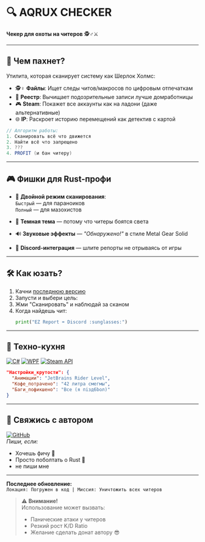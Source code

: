 # 🔍 AQRUX CHECKER 
**Чекер для охоты на читеров** 🕵️♂️⚔️  

---

## 🚀 **Чем пахнет?**  
Утилита, которая сканирует систему как Шерлок Холмс:  
- 🕵️♀️ **Файлы**: Ищет следы читов/макросов по цифровым отпечаткам  
- 🧹 **Реестр**: Вычищает подозрительные записи лучше домработницы  
- 🎮 **Steam**: Покажет все аккаунты как на ладони (даже альтернативные)  
- 🌐 **IP**: Раскроет историю перемещений как детектив с картой  

```csharp
// Алгоритм работы:
1. Сканировать всё что движется
2. Найти всё что запрещено
3. ???  
4. PROFIT (и бан читеру)
```

---

## 🎮 **Фишки для Rust-профи**  
- 🔦 **Двойной режим сканирования**:  
  `Быстрый` — для параноиков  
  `Полный` — для мазохистов  

- 🎨 **Темная тема** — потому что читеры боятся света  
- 🔊 **Звуковые эффекты** — *"Обнаружено!"* в стиле Metal Gear Solid  
- 🤖 **Discord-интеграция** — шлите репорты не отрываясь от игры  

---

## 🛠️ **Как юзать?**  
1. Качни [последнюю версию](https://github.com/knifeswxgit/AqruxChecker)
2. Запусти и выбери цель: 
3. Жми "Сканировать" и наблюдай за сканом  
4. Когда найдешь чит:  
   ```python
   print("EZ Report ➡️ Discord :sunglasses:")
   ```

---

## 🧩 **Техно-кухня**  
[![C#](https://img.shields.io/badge/C%23-239120?logo=c-sharp)](https://learn.microsoft.com/ru-ru/dotnet/csharp/)
[![WPF](https://img.shields.io/badge/WPF-0085CA?logo=.net)](https://learn.microsoft.com/ru-ru/dotnet/desktop/wpf/)
[![Steam API](https://img.shields.io/badge/Steam-000000?logo=steam)](https://partner.steamgames.com/doc/api)

```json
"Настройки_крутости": {
  "Анимации": "JetBrains Rider Level",
  "Кофе_потрачено": "42 литра смегмы",
  "Баги_пофикшено": "Все (я пiзд6bол)"
}
```

---

## 📮 **Свяжись с автором**  
[![GitHub](https://img.shields.io/badge/-knifeswxgit-black?style=for-the-badge&logo=github)](https://t.me/knifeswx)  
*Пиши, если:*   
- Хочешь фичу 🔧  
- Просто поболтать о Rust 🦀  
- не пиши мне
---

**Последнее обновление:**  
`Локация: Погружен в код | Миссия: Уничтожить всех читеров`  

> ⚠️ **Внимание!**  
> Использование может вызвать:  
> - Панические атаки у читеров  
> - Резкий рост K/D Ratio  
> - Желание сделать донат автору 😎
